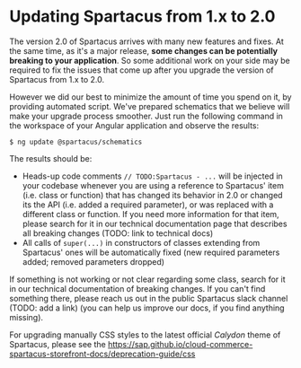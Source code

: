 # Updating Spartacus from 1.x to 2.0

The version 2.0 of Spartacus arrives with many new features and fixes. At the same time, as it's a major release, **some changes can be potentially breaking to your application**.
So some additional work on your side may be required to fix the issues that come up after you upgrade the version of Spartacus from 1.x to 2.0.

However we did our best to minimize the amount of time you spend on it, by providing automated script. We've prepared schematics that we believe will make your upgrade process smoother. Just run the following command in the workspace of your Angular application and observe the results:
```shell
$ ng update @spartacus/schematics
```

The results should be:
- Heads-up code comments `// TODO:Spartacus - ...` will be injected in your codebase whenever you are using a reference to Spartacus' item (i.e. class or function) that has changed its behavior in 2.0 or changed its the API (i.e. added a required parameter), or was replaced with a different class or function. If you need more information for that item, please search for it in our technical documentation page that describes all breaking changes (TODO: link to technical docs)
- All calls of `super(...)` in constructors of classes extending from Spartacus' ones will be automatically fixed (new required parameters added; removed parameters dropped)

If something is not working or not clear regarding some class, search for it in our technical documentation of breaking changes. If you can't find something there, please reach us out in the public Spartacus slack channel (TODO: add a link) (you can help us improve our docs, if you find anything missing).

For upgrading manually CSS styles to the latest official _Calydon_ theme of Spartacus, please see the https://sap.github.io/cloud-commerce-spartacus-storefront-docs/deprecation-guide/css
